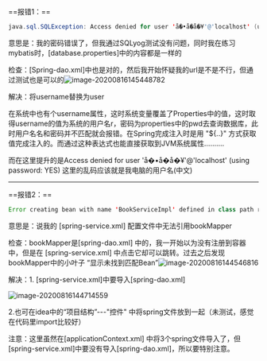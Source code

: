 

==报错1：==

```java
java.sql.SQLException: Access denied for user 'å�•å­�å�¥'@'localhost' (using password: YES)
```

意思是：我的密码错误了，但我通过SQLyog测试没有问题，同时我在练习mybatis时，[database.properties]中的内容都是一样的

检查：[Spring-dao.xml]中也是对的，然后我开始怀疑我的url是不是不行，但通过测试也是可以的![image-20200816145448782](http://cdn.gvssimux.com/image-20200816145448782.png)



解决：将username替换为user

在系统中也有个username属性，这时系统变量覆盖了Properties中的值，这时取得username的值为系统的用户名r，密码为properties中的pwd去查询数据库，此时用户名名和密码并不匹配就会报错。在Spring完成注入时是用 "${..}"  方式获取值完成注入的。而通过这种表达式也能直接获取到JVM系统属性..........

而在这里提升的是Access denied for user 'å�•å­�å�¥'@'localhost' (using password: YES) 这里的乱码应该就是我电脑的用户名(中文)

-----------------------------------------------------------------



==报错2：==

```java
Error creating bean with name 'BookServiceImpl' defined in class path resource [spring-service.xml]: Cannot resolve reference to bean 'bookMapper' while setting bean property 'bookMapper'; nested exception is org.springframework.beans.factory.NoSuchBeanDefinitionException: No bean named 'bookMapper' available
```

意思是：说我的 [spring-service.xml] 配置文件中无法引用bookMapper

检查：bookMapper是[spring-dao.xml] 中的，我一开始以为没有注册到容器中，但是在 [spring-service.xml] 中点击它却可以跳转。过去之后发现bookMapper中的小叶子 “显示未找到匹配Bean”![image-20200816144546816](http://cdn.gvssimux.com/image-20200816144546816.png)



解决：1. [spring-service.xml]中要导入[spring-dao.xml]

![image-20200816144714559](http://cdn.gvssimux.com/image-20200816144714559.png)

2.也可在idea中的“项目结构”---"控件" 中将spring文件放到一起（未测试，感觉在代码里import比较好）

注意：这里虽然在[applicationContext.xml] 中将3个spring文件导入了，但[spring-service.xml]中要没有导入[spring-dao.xml]，所以要特别注意。















